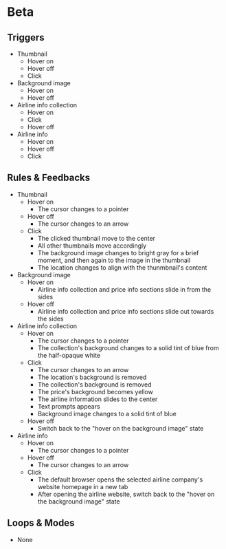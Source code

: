 # Beta

## Triggers 

- Thumbnail
    - Hover on
    - Hover off
    - Click
- Background image
    - Hover on
    - Hover off
- Airline info collection
    - Hover on
    - Click
    - Hover off
- Airline info
    - Hover on
    - Hover off
    - Click

## Rules & Feedbacks 

- Thumbnail
    - Hover on
        - The cursor changes to a pointer
    - Hover off
        - The cursor changes to an arrow
    - Click
        - The clicked thumbnail move to the center
        - All other thumbnails move accordingly
        - The background image changes to bright gray for a brief moment, and then again to the image in the thumbnail
        - The location changes to align with the thunmbnail's content
- Background image
    - Hover on
        - Airline info collection and price info sections slide in from the sides
    - Hover off
        - Airline info collection and price info sections slide out towards the sides
- Airline info collection
    - Hover on
        - The cursor changes to a pointer
        - The collection's background changes to a solid tint of blue from the half-opaque white
    - Click
        - The cursor changes to an arrow
        - The location's background is removed
        - The collection's background is removed
        - The price's background becomes yellow
        - The airline information slides to the center
        - Text prompts appears
        - Background image changes to a solid tint of blue
    - Hover off
        - Switch back to the "hover on the background image" state
- Airline info
    - Hover on
        - The cursor changes to a pointer
    - Hover off
        - The cursor changes to an arrow
    - Click
        - The default browser opens the selected airline company's website homepage in a new tab
        - After opening the airline website, switch back to the "hover on the background image" state

## Loops & Modes 

- None
